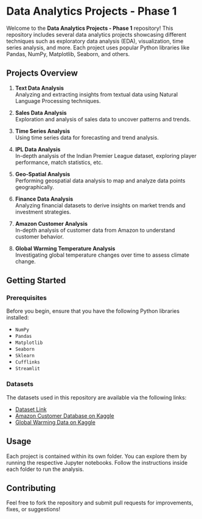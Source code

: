 # Data Analytics Projects - Phase 1

Welcome to the **Data Analytics Projects - Phase 1** repository! This repository includes several data analytics projects showcasing different techniques such as exploratory data analysis (EDA), visualization, time series analysis, and more. Each project uses popular Python libraries like Pandas, NumPy, Matplotlib, Seaborn, and others.

## Projects Overview

1. **Text Data Analysis**  
   Analyzing and extracting insights from textual data using Natural Language Processing techniques.

2. **Sales Data Analysis**  
   Exploration and analysis of sales data to uncover patterns and trends.

3. **Time Series Analysis**  
   Using time series data for forecasting and trend analysis.

4. **IPL Data Analysis**  
   In-depth analysis of the Indian Premier League dataset, exploring player performance, match statistics, etc.

5. **Geo-Spatial Analysis**  
   Performing geospatial data analysis to map and analyze data points geographically.

6. **Finance Data Analysis**  
   Analyzing financial datasets to derive insights on market trends and investment strategies.

7. **Amazon Customer Analysis**  
   In-depth analysis of customer data from Amazon to understand customer behavior.

8. **Global Warming Temperature Analysis**  
   Investigating global temperature changes over time to assess climate change.

## Getting Started

### Prerequisites

Before you begin, ensure that you have the following Python libraries installed:

- `NumPy`
- `Pandas`
- `Matplotlib`
- `Seaborn`
- `Sklearn`
- `Cufflinks`
- `Streamlit`

### Datasets

The datasets used in this repository are available via the following links:
- [Dataset Link](https://drive.google.com/drive/folders/1jsOpULxHY470PiTDMB-slZE8C0hpPQSj?usp=sharing)
- [Amazon Customer Database on Kaggle](https://www.kaggle.com/debjyotisaha/amazon-customer-database)
- [Global Warming Data on Kaggle](https://www.kaggle.com/debjyotisaha/global-warming-analysis)

## Usage

Each project is contained within its own folder. You can explore them by running the respective Jupyter notebooks. Follow the instructions inside each folder to run the analysis.

## Contributing

Feel free to fork the repository and submit pull requests for improvements, fixes, or suggestions!
